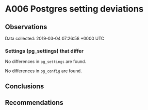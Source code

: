 # A006 Postgres setting deviations #

## Observations ##
Data collected: 2019-03-04 07:26:58 +0000 UTC  

### Settings (pg_settings) that differ ###

No differences in `pg_settings` are found.


No differences in `pg_config` are found.



## Conclusions ##


## Recommendations ##

